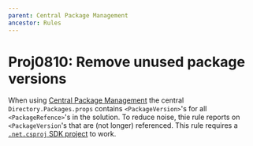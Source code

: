 ```yaml
---
parent: Central Package Management
ancestor: Rules
---
```


# Proj0810: Remove unused package versions
When using [Central Package Management](Proj0800.md) the central
`Directory.Packages.props` contains `<PackageVersion>`'s for all
`<PackageRefence>`'s in the solution. To reduce noise, thie rule reports on
`<PackageVersion`'s that are (not longer) referenced. This rule requires a
[`.net.csproj` SDK project](../general/sdk.md) to work.
